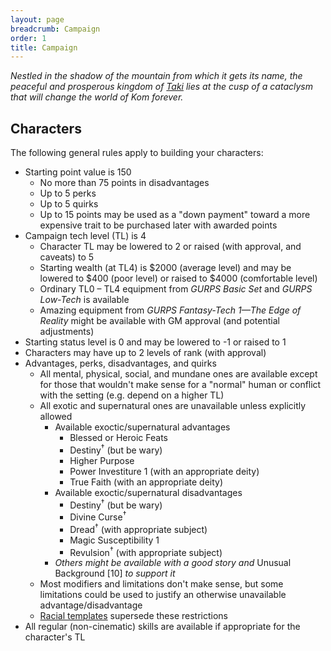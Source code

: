 ```yaml
---
layout: page
breadcrumb: Campaign
order: 1
title: Campaign
---
```


_Nestled in the shadow of the mountain from which it gets its name, the peaceful and prosperous kingdom of [Taki](../places/taki) lies at the cusp of a cataclysm that will change the world of Kom forever._

## Characters

The following general rules apply to building your characters:

* Starting point value is 150
  * No more than 75 points in disadvantages
  * Up to 5 perks
  * Up to 5 quirks
  * Up to 15 points may be used as a "down payment" toward a more expensive trait to be purchased later with awarded points
* Campaign tech level (TL) is 4
  * Character TL may be lowered to 2 or raised (with approval, and caveats) to 5
  * Starting wealth (at TL4) is $2000 (average level) and may be lowered to $400 (poor level) or raised to $4000 (comfortable level)
  * Ordinary TL0 – TL4 equipment from _GURPS Basic Set_ and _GURPS Low-Tech_ is available
  * Amazing equipment from _GURPS Fantasy-Tech 1—The Edge of Reality_ might be available with GM approval (and potential adjustments)
* Starting status level is 0 and may be lowered to -1 or raised to 1
* Characters may have up to 2 levels of rank (with approval)
* Advantages, perks, disadvantages, and quirks
  * All mental, physical, social, and mundane ones are available except for those that wouldn't make sense for a "normal" human or conflict with the setting (e.g. depend on a higher TL)
  * All exotic and supernatural ones are unavailable unless explicitly allowed
    * Available exoctic/supernatural advantages
      * Blessed or Heroic Feats
      * Destiny<sup>†</sup> (but be wary)
      * Higher Purpose
      * Power Investiture 1 (with an appropriate deity)
      * True Faith (with an appropriate deity)
    * Available exoctic/supernatural disadvantages
      * Destiny<sup>†</sup> (but be wary)
      * Divine Curse<sup>†</sup>
      * Dread<sup>†</sup> (with appropriate subject)
      * Magic Susceptibility 1
      * Revulsion<sup>†</sup> (with appropriate subject)
    * _Others might be available with a good story and_ Unusual Background [10] _to support it_
  * Most modifiers and limitations don't make sense, but some limitations could be used to justify an otherwise unavailable advantage/disadvantage
  * [Racial templates](../templates/races/) supersede these restrictions
* All regular (non-cinematic) skills are available if appropriate for the character's TL
